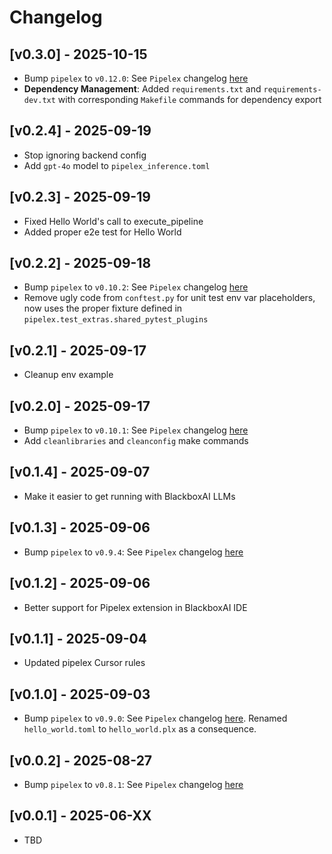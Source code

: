 # Changelog

## [v0.3.0] - 2025-10-15

- Bump `pipelex` to `v0.12.0`: See `Pipelex` changelog [here](https://docs.pipelex.com/changelog/)
- **Dependency Management**: Added `requirements.txt` and `requirements-dev.txt` with corresponding `Makefile` commands for dependency export

## [v0.2.4] - 2025-09-19

- Stop ignoring backend config
- Add `gpt-4o` model to `pipelex_inference.toml`

## [v0.2.3] - 2025-09-19

- Fixed Hello World's call to execute_pipeline
- Added proper e2e test for Hello World

## [v0.2.2] - 2025-09-18

- Bump `pipelex` to `v0.10.2`: See `Pipelex` changelog [here](https://docs.pipelex.com/changelog/)
- Remove ugly code from `conftest.py` for unit test env var placeholders, now uses the proper fixture defined in `pipelex.test_extras.shared_pytest_plugins`

## [v0.2.1] - 2025-09-17

- Cleanup env example

## [v0.2.0] - 2025-09-17

- Bump `pipelex` to `v0.10.1`: See `Pipelex` changelog [here](https://docs.pipelex.com/changelog/)
- Add `cleanlibraries` and `cleanconfig` make commands

## [v0.1.4] - 2025-09-07

- Make it easier to get running with BlackboxAI LLMs

## [v0.1.3] - 2025-09-06

- Bump `pipelex` to `v0.9.4`: See `Pipelex` changelog [here](https://docs.pipelex.com/changelog/)

## [v0.1.2] - 2025-09-06

- Better support for Pipelex extension in BlackboxAI IDE

## [v0.1.1] - 2025-09-04

- Updated pipelex Cursor rules

## [v0.1.0] - 2025-09-03

- Bump `pipelex` to `v0.9.0`: See `Pipelex` changelog [here](https://docs.pipelex.com/changelog/). Renamed `hello_world.toml` to `hello_world.plx` as a consequence.

## [v0.0.2] - 2025-08-27

- Bump `pipelex` to `v0.8.1`: See `Pipelex` changelog [here](https://docs.pipelex.com/changelog/)

## [v0.0.1] - 2025-06-XX

- TBD
